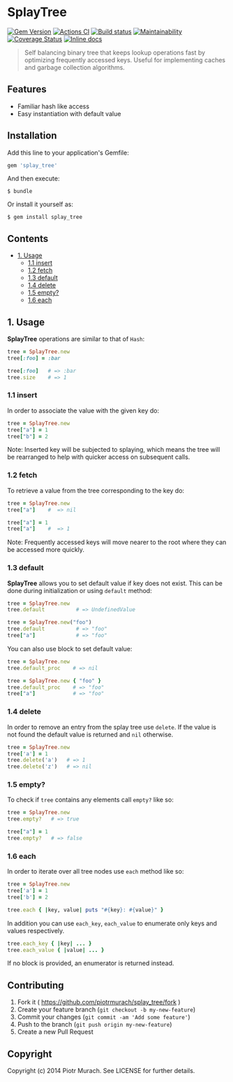 # SplayTree

[![Gem Version](https://badge.fury.io/rb/splay_tree.svg)][gem]
[![Actions CI](https://github.com/piotrmurach/splay_tree/workflows/CI/badge.svg?branch=master)][gh_actions_ci]
[![Build status](https://ci.appveyor.com/api/projects/status/smfi5r38ihtn9gom?svg=true)][appveyor]
[![Maintainability](https://api.codeclimate.com/v1/badges/32d2351f6c349a58d8da/maintainability)][codeclimate]
[![Coverage Status](https://coveralls.io/repos/github/piotrmurach/splay_tree/badge.svg?branch=master)][coverage]
[![Inline docs](http://inch-ci.org/github/piotrmurach/splay_tree.svg)][inchpages]

[gem]: http://badge.fury.io/rb/splay_tree
[gh_actions_ci]: https://github.com/piotrmurach/splay_tree/actions?query=workflow%3ACI
[appveyor]: https://ci.appveyor.com/project/piotrmurach/splay-tree
[codeclimate]: https://codeclimate.com/github/piotrmurach/splay_tree/maintainability
[coverage]: https://coveralls.io/github/piotrmurach/splay_tree
[inchpages]: http://inch-ci.org/github/piotrmurach/splay_tree

> Self balancing binary tree that keeps lookup operations fast by optimizing frequently accessed keys. Useful for implementing caches and garbage collection algorithms.

## Features

* Familiar hash like access
* Easy instantiation with default value

## Installation

Add this line to your application's Gemfile:

```ruby
gem 'splay_tree'
```

And then execute:

    $ bundle

Or install it yourself as:

    $ gem install splay_tree

## Contents

* [1. Usage](#1-usage)
  * [1.1 insert](#11-insert)
  * [1.2 fetch](#12-fetch)
  * [1.3 default](#13-default)
  * [1.4 delete](#14-delete)
  * [1.5 empty?](#15-empty)
  * [1.6 each](#16-each)

## 1. Usage

**SplayTree** operations are similar to that of `Hash`:

```ruby
tree = SplayTree.new
tree[:foo] = :bar

tree[:foo]   # => :bar
tree.size    # => 1
```

### 1.1 insert

In order to associate the value with the given key do:

```ruby
tree = SplayTree.new
tree["a"] = 1
tree["b"] = 2
```

Note: Inserted key will be subjected to splaying, which means the tree will be rearranged to help with quicker access on subsequent calls.

### 1.2 fetch

To retrieve a value from the tree corresponding to the key do:

```ruby
tree = SplayTree.new
tree["a"]    #  => nil

tree["a"] = 1
tree["a"]    #  => 1
```

Note: Frequently accessed keys will move nearer to the root where they can be accessed more quickly.

### 1.3 default

**SplayTree** allows you to set default value if key does not exist. This can be done during initialization or using `default` method:

```ruby
tree = SplayTree.new
tree.default          # => UndefinedValue

tree = SplayTree.new("foo")
tree.default          # => "foo"
tree["a"]             # => "foo"
```

You can also use block to set default value:

```ruby
tree = SplayTree.new
tree.default_proc    # => nil

tree = SplayTree.new { "foo" }
tree.default_proc    # => "foo"
tree["a"]            # => "foo"
```

### 1.4 delete

In order to remove an entry from the splay tree use `delete`. If the value is not found the default value is returned and `nil` otherwise.

```ruby
tree = SplayTree.new
tree['a'] = 1
tree.delete('a')   # => 1
tree.delete('z')   # => nil
```

### 1.5 empty?

To check if `tree` contains any elements call `empty?` like so:

```ruby
tree = SplayTree.new
tree.empty?   # => true

tree["a"] = 1
tree.empty?   # => false
```

### 1.6 each

In order to iterate over all tree nodes use `each` method like so:

```ruby
tree = SplayTree.new
tree['a'] = 1
tree['b'] = 2

tree.each { |key, value| puts "#{key}: #{value}" }
```

In addition you can use `each_key`, `each_value` to enumerate only keys and values respectively.

```ruby
tree.each_key { |key| ... }
tree.each_value { |value| ... }
```

If no block is provided, an enumerator is returned instead.

## Contributing

1. Fork it ( https://github.com/piotrmurach/splay_tree/fork )
2. Create your feature branch (`git checkout -b my-new-feature`)
3. Commit your changes (`git commit -am 'Add some feature'`)
4. Push to the branch (`git push origin my-new-feature`)
5. Create a new Pull Request

## Copyright

Copyright (c) 2014 Piotr Murach. See LICENSE for further details.
